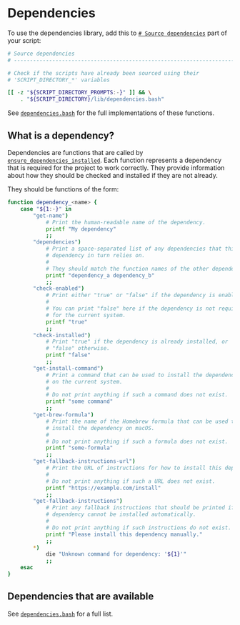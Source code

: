 <!--
Copyright 2025 Sophie Lund

This file is part of DX Scripts.

DX Scripts is free software: you can redistribute it and/or modify it under the terms of the GNU
General Public License as published by the Free Software Foundation, either version 3 of the
License, or (at your option) any later version.

DX Scripts is distributed in the hope that it will be useful, but WITHOUT ANY WARRANTY; without even
the implied warranty of MERCHANTABILITY or FITNESS FOR A PARTICULAR PURPOSE. See the GNU General
Public License for more details.

You should have received a copy of the GNU General Public License along with DX Scripts. If not, see
<https://www.gnu.org/licenses/>.
-->

# Dependencies

To use the dependencies library, add this to [`# Source dependencies`](./recommended-script-structure.md) part of your script:

```bash hl_lines="7-8"
# Source dependencies
# --------------------------------------------------------------------------------------------------

# Check if the scripts have already been sourced using their
# 'SCRIPT_DIRECTORY_*' variables

[[ -z "${SCRIPT_DIRECTORY_PROMPTS:-}" ]] && \
    . "${SCRIPT_DIRECTORY}/lib/dependencies.bash"
```

See [`dependencies.bash`](https://github.com/sophie-lund/dx-scripts/blob/main/lib/dependencies.bash) for the full implementations of these functions.

## What is a dependency?

Dependencies are functions that are called by [`ensure_dependencies_installed`](./bootstrap.md#ensure_dependencies_installed). Each function represents a dependency that is required for the project to work correctly. They provide information about how they should be checked and installed if they are not already.

They should be functions of the form:

```bash
function dependency_<name> {
    case "${1:-}" in
        "get-name")
            # Print the human-readable name of the dependency.
            printf "My dependency"
            ;;
        "dependencies")
            # Print a space-separated list of any dependencies that this
            # dependency in turn relies on.
            #
            # They should match the function names of the other dependencies.
            printf "dependency_a dependency_b"
            ;;
        "check-enabled")
            # Print either "true" or "false" if the dependency is enabled.
            #
            # You can print "false" here if the dependency is not required
            # for the current system.
            printf "true"
            ;;
        "check-installed")
            # Print "true" if the dependency is already installed, or
            # "false" otherwise.
            printf "false"
            ;;
        "get-install-command")
            # Print a command that can be used to install the dependency
            # on the current system.
            #
            # Do not print anything if such a command does not exist.
            printf "some command"
            ;;
        "get-brew-formula")
            # Print the name of the Homebrew formula that can be used to
            # install the dependency on macOS.
            #
            # Do not print anything if such a formula does not exist.
            printf "some-formula"
            ;;
        "get-fallback-instructions-url")
            # Print the URL of instructions for how to install this dependency.
            #
            # Do not print anything if such a URL does not exist.
            printf "https://example.com/install"
            ;;
        "get-fallback-instructions")
            # Print any fallback instructions that should be printed if the
            # dependency cannot be installed automatically.
            #
            # Do not print anything if such instructions do not exist.
            printf "Please install this dependency manually."
            ;;
        *)
            die "Unknown command for dependency: '${1}'"
            ;;
    esac
}
```

## Dependencies that are available

See [`dependencies.bash`](https://github.com/sophie-lund/dx-scripts/blob/main/lib/dependencies.bash) for a full list.
